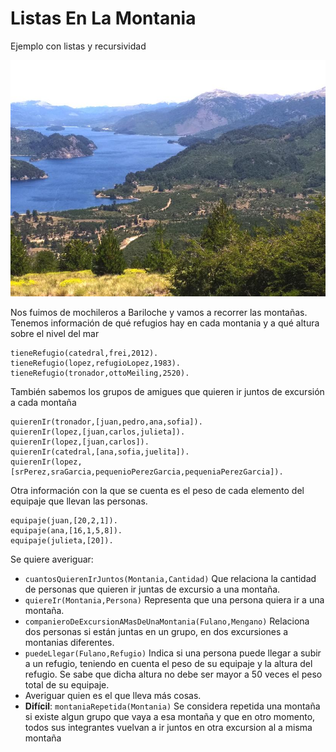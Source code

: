 # Listas En La Montania
Ejemplo con listas y recursividad

![](montania.jpg)

Nos fuimos de mochileros a Bariloche y vamos a recorrer las montañas. 
Tenemos información de qué refugios hay en cada montania y a qué altura sobre el nivel del mar

```
tieneRefugio(catedral,frei,2012).
tieneRefugio(lopez,refugioLopez,1983).
tieneRefugio(tronador,ottoMeiling,2520).
```

También sabemos los grupos de amigues que quieren ir juntos de excursión a cada montaña

```
quierenIr(tronador,[juan,pedro,ana,sofia]).
quierenIr(lopez,[juan,carlos,julieta]).
quierenIr(lopez,[juan,carlos]).
quierenIr(catedral,[ana,sofia,juelita]).
quierenIr(lopez,[srPerez,sraGarcia,pequenioPerezGarcia,pequeniaPerezGarcia]).
```

Otra información con la que se cuenta es el peso de cada elemento del equipaje que llevan las personas.

```
equipaje(juan,[20,2,1]).
equipaje(ana,[16,1,5,8]).
equipaje(julieta,[20]).
```

Se quiere averiguar:

*  `cuantosQuierenIrJuntos(Montania,Cantidad)` Que relaciona la cantidad de personas que quieren ir juntas de excursio a una montaña.
*  `quiereIr(Montania,Persona)` Representa que una persona quiera ir a una montaña.
* `companieroDeExcursionAMasDeUnaMontania(Fulano,Mengano)` Relaciona dos personas si están juntas en un grupo, en dos excursiones a montanias diferentes.
* `puedeLlegar(Fulano,Refugio)` Indica si una persona puede llegar a subir a un refugio, teniendo en cuenta el peso de su equipaje y la altura del refugio. Se sabe que dicha altura no debe ser mayor a 50 veces el peso total de su equipaje.   
* Averiguar quien es el que lleva más cosas.
* **Difícil**: `montaniaRepetida(Montania)` Se considera repetida una montaña si existe algun grupo que vaya a esa montaña y que en otro momento, todos sus integrantes vuelvan a ir juntos en otra excursion al a misma montaña

